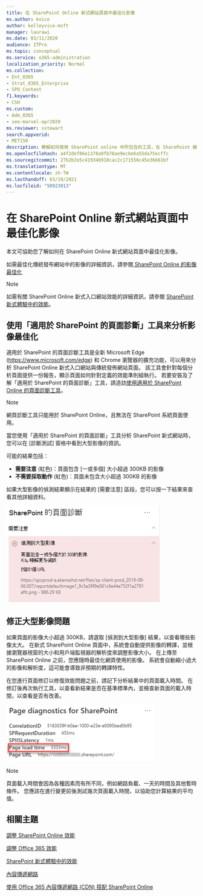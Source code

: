 ```yaml
---
title: 在 SharePoint Online 新式網站頁面中最佳化影像
ms.author: kvice
author: kelleyvice-msft
manager: laurawi
ms.date: 03/11/2020
audience: ITPro
ms.topic: conceptual
ms.service: o365-administration
localization_priority: Normal
ms.collection:
- Ent_O365
- Strat_O365_Enterprise
- SPO_Content
f1.keywords:
- CSH
ms.custom:
- Adm_O365
- seo-marvel-apr2020
ms.reviewer: sstewart
search.appverid:
- MET150
description: 瞭解如何使用 SharePoint online 中所包含的工具，在 SharePoint 線上新式網站頁面中優化圖像。
ms.openlocfilehash: a4f2def86e1378a9fb76ae9ecbe6a55da75ecffc
ms.sourcegitcommit: 27b2b2e5c41934b918cac2c171556c45e36661bf
ms.translationtype: MT
ms.contentlocale: zh-TW
ms.lasthandoff: 03/19/2021
ms.locfileid: "50923013"
---
```

# <a name="optimize-images-in-sharepoint-online-modern-site-pages"></a>在 SharePoint Online 新式網站頁面中最佳化影像

本文可協助您了解如何在 SharePoint Online 新式網站頁面中最佳化影像。

如需最佳化傳統發布網站中的影像的詳細資訊，請參閱[ SharePoint Online 的影像最佳化](image-optimization-for-sharepoint-online.md)

>[!NOTE]
>如需有關 SharePoint Online 新式入口網站效能的詳細資訊，請參閱 [SharePoint 新式體驗中的效能](/sharepoint/modern-experience-performance)。

## <a name="use-the-page-diagnostics-for-sharepoint-tool-to-analyze-image-optimization"></a>使用「適用於 SharePoint 的頁面診斷」工具來分析影像最佳化

適用於 SharePoint 的頁面診斷工具是全新 Microsoft Edge (https://www.microsoft.com/edge) 和 Chrome 瀏覽器的擴充功能，可以用來分析 SharePoint Online 新式入口網站與傳統發佈網站頁面。 該工具會針對每個分析頁面提供一份報告，顯示頁面如何針對定義的效能準則組執行。 若要安裝及了解「適用於 SharePoint 的頁面診斷」工具，請造訪[使用適用於 SharePoint Online 的頁面診斷工具](page-diagnostics-for-spo.md)。

>[!NOTE]
>網頁診斷工具只能用於 SharePoint Online，且無法在 SharePoint 系統頁面使用。

當您使用「適用於 SharePoint 的頁面診斷」工具分析 SharePoint 新式網站時，您可以在 [診斷測試] 窗格中看到大型影像的資訊。

可能的結果包括：

- **需要注意** (紅色)：頁面包含 [一或多個] 大小超過 300KB 的影像
- **不需要採取動作** (紅色)：頁面未包含大小超過 300KB 的影像

如果大型影像的偵測結果顯示在結果的 [需要注意] 區段，您可以按一下結果來查看其他詳細資料。

![頁面診斷工具結果](../media/modern-portal-optimization/pagediag-large-images.png)

## <a name="remediate-large-image-issues"></a>修正大型影像問題

如果頁面的影像大小超過 300KB，請選取 [偵測到大型影像] 結果，以查看哪些影像太大。 在新式 SharePoint Online 頁面中，系統會自動提供影像的轉譯，並根據瀏覽器視窗的大小和用戶端監視器的解析度來調整影像大小。 在上傳至 SharePoint Online 之前，您應隨時最佳化網頁使用的影像。 系統會自動縮小過大的影像和解析度，這可能會導致非預期的轉譯特性。

在您進行頁面修訂以修復效能問題之前，請記下分析結果中的頁面載入時間。 在修訂後再次執行工具，以查看新結果是否在基準標準內，並檢查新頁面的載入時間，以查看是否有改善。

![頁面載入時間結果](../media/modern-portal-optimization/pagediag-page-load-time.png)

>[!NOTE]
>頁面載入時間會因為各種因素而有所不同，例如網路負載、一天的時間及其他暫時條件。 您應該在進行變更前後測試幾次頁面載入時間，以協助您計算結果的平均值。

## <a name="related-topics"></a>相關主題

[調整 SharePoint Online 效能](tune-sharepoint-online-performance.md)

[調整 Office 365 效能](tune-microsoft-365-performance.md)

[SharePoint 新式體驗中的效能](/sharepoint/modern-experience-performance)

[內容傳遞網路](content-delivery-networks.md)

[使用 Office 365 內容傳遞網路 (CDN) 搭配 SharePoint Online](use-microsoft-365-cdn-with-spo.md)
